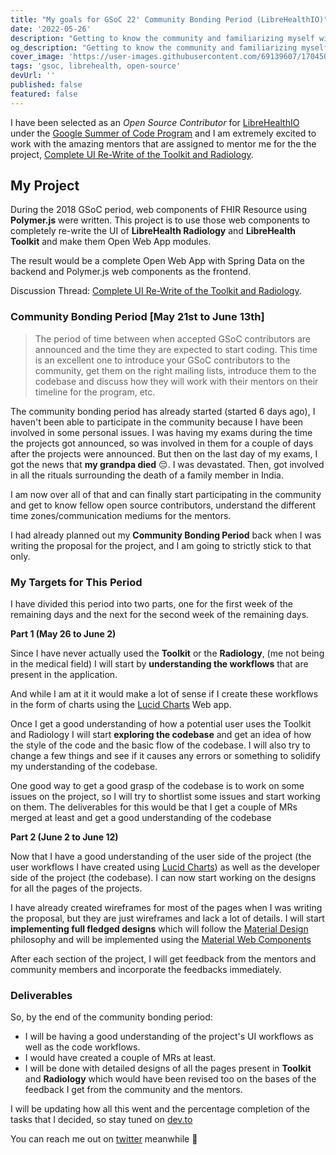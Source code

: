 ```yaml
---
title: "My goals for GSoC 22' Community Bonding Period (LibreHealthIO)"
date: '2022-05-26'
description: "Getting to know the community and familiarizing myself with LibreHealht's codebase and their working style."
og_description: "Getting to know the community and familiarizing myself with LibreHealht's codebase and their working style."
cover_image: 'https://user-images.githubusercontent.com/69139607/170450651-bfe6ef15-5634-473d-908f-d95dab890113.png'
tags: 'gsoc, librehealth, open-source'
devUrl: ''
published: false
featured: false
---
```


I have been selected as an _Open Source Contributor_ for [LibreHealthIO](https://librehealth.io) under the [Google Summer
of Code Program](https://summerofcode.withgoogle.com) and I am extremely excited to work with the amazing mentors that are assigned to mentor me for the
the project, [Complete UI Re-Write of the Toolkit and Radiology](https://forums.librehealth.io/t/project-complete-ui-rewrite-or-radiology-and-toolkit-as-an-open-web-application/4323/59).

## My Project

During the 2018 GSoC period, web components of FHIR Resource using **Polymer.js** were written. This project is to use
those web components to completely re-write the UI of **LibreHealth Radiology** and **LibreHealth Toolkit** and make them
Open Web App modules.

The result would be a complete Open Web App with Spring Data on the backend and Polymer.js web components as
the frontend.

Discussion Thread: [Complete UI Re-Write of the Toolkit and Radiology](https://forums.librehealth.io/t/project-complete-ui-rewrite-or-radiology-and-toolkit-as-an-open-web-application/4323/59).

### Community Bonding Period [May 21st to June 13th]

> The period of time between when accepted GSoC contributors are announced and the time they are expected to start coding.
> This time is an excellent one to introduce your GSoC contributors to the community, get them on the right mailing
> lists, introduce them to the codebase and discuss how they will work with their mentors on their timeline for the
> program, etc.

The community bonding period has already started (started 6 days ago), I haven't been able to participate in
the community because I have been involved in some personal issues. I was having my exams during the time the projects
got announced, so was involved in them for a couple of days after the projects were announced. But then on the last day of my
exams, I got the news that **my grandpa died** 😔. I was devastated. Then, got involved in all the rituals surrounding the death of a
family member in India.

I am now over all of that and can finally start participating in the community and get to know fellow open source
contributors, understand the different time zones/communication mediums for the mentors.

I had already planned out my **Community Bonding Period** back when I was writing the proposal for the project, and I am
going to strictly stick to that only.

### My Targets for This Period

I have divided this period into two parts, one for the first week of the remaining days and the next for the second week
of the remaining days.

**Part 1 (May 26 to June 2)**

Since I have never actually used the **Toolkit** or the **Radiology**, (me not being in the medical field) I will
start by **understanding the workflows** that are present in the application.

And while I am at it it would make a lot of sense if I create these workflows in the form of charts using
the [Lucid Charts](https://www.lucidchart.com/pages/landing?utm_source=google&utm_medium=cpc&utm_campaign=branded_sitelink_en_lucidchart&km_CPC_CampaignId=1484560207&km_CPC_AdGroupID=60168114191&km_CPC_Keyword=lucid%20charts&km_CPC_MatchType=e&km_CPC_ExtensionID=21193716975&km_CPC_Network=g&km_CPC_AdPosition=&km_CPC_Creative=442433234360&km_CPC_TargetID=aud-536921399221:kwd-64262996435&km_CPC_Country=9302050&km_CPC_Device=c&km_CPC_placement=&km_CPC_target=&gclid=CjwKCAjwyryUBhBSEiwAGN5OCI4NStq17xA2UmsfNMW1J-MvNR5Q59Iu5u5LKdWVWJc9ilEYn77A-BoCEAgQAvD_BwE)
Web app.

Once I get a good understanding of how a potential user uses the Toolkit and Radiology I will start **exploring the codebase**
and get an idea of how the style of the code and the basic flow of the codebase. I will also try to change a few things and
see if it causes any errors or something to solidify my understanding of the codebase.

One good way to get a good grasp of the codebase is to work on some issues on the project, so I will try to shortlist
some issues and start working on them. The deliverables for this would be that I get a couple of MRs merged at
least and get a good understanding of the codebase

**Part 2 (June 2 to June 12)**

Now that I have a good understanding of the user side of the project (the user workflows I have created using [Lucid Charts](https://www.lucidchart.com/pages/landing?utm_source=google&utm_medium=cpc&utm_campaign=branded_sitelink_en_lucidchart&km_CPC_CampaignId=1484560207&km_CPC_AdGroupID=60168114191&km_CPC_Keyword=lucid%20charts&km_CPC_MatchType=e&km_CPC_ExtensionID=21193716975&km_CPC_Network=g&km_CPC_AdPosition=&km_CPC_Creative=442433234360&km_CPC_TargetID=aud-536921399221:kwd-64262996435&km_CPC_Country=9302050&km_CPC_Device=c&km_CPC_placement=&km_CPC_target=&gclid=CjwKCAjwyryUBhBSEiwAGN5OCI4NStq17xA2UmsfNMW1J-MvNR5Q59Iu5u5LKdWVWJc9ilEYn77A-BoCEAgQAvD_BwE))
as well as the developer side of the project (the codebase). I can now start working on the designs for all the pages
of the projects.

I have already created wireframes for most of the pages when I was writing the proposal, but they are just wireframes
and lack a lot of details. I will start **implementing full fledged designs** which will follow the [Material Design](https://material.io/design) philosophy
and will be implemented using the [Material Web Components](https://github.com/material-components/material-web)

After each section of the project, I will get feedback from the mentors and community members and incorporate the
feedbacks immediately.

### Deliverables

So, by the end of the community bonding period:

- I will be having a good understanding of the project's UI workflows as well as the code workflows.
- I would have created a couple of MRs at least.
- I will be done with detailed designs of all the pages present in **Toolkit** and **Radiology** which would
  have been revised too on the bases of the feedback I get from the community and the mentors.

I will be updating how all this went and the percentage completion of the tasks that I decided, so stay tuned on [dev.to](https://dev.to/rosekamallove)

You can reach me out on [twitter](https://twitter.com/RoseKamalLove1) meanwhile 🙂
